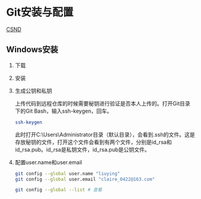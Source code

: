 # Git安装与配置

[CSND](https://blog.csdn.net/huangqqdy/article/details/83032408)

## Windows安装

1. 下载

2. 安装

3. 生成公钥和私钥

   上传代码到远程仓库的时候需要秘钥进行验证是否本人上传的。打开Git目录下的Git Bash，输入ssh-keygen，回车。

   ```bash
   ssh-keygen
   ```

   此时打开C:\Users\Administrator目录（默认目录），会看到.ssh的文件。这是存放秘钥的文件，打开这个文件会看到有两个文件，分别是id_rsa和id_rsa.pub。id_rsa是私钥文件，id_rsa.pub是公钥文件。
   
4. 配置user.name和user.email

   ```bash
   git config --global user.name "liuying"
   git config --global user.email "claire_0422@163.com"
   ```

   ```bash
   git config --global --list # 查看
   ```





